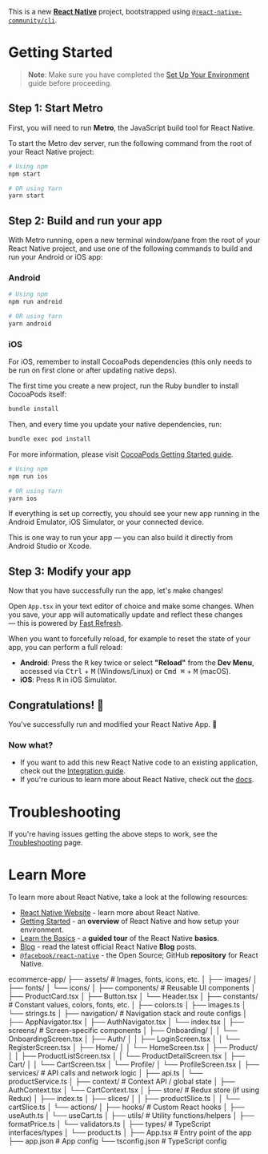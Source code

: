 This is a new [**React Native**](https://reactnative.dev) project, bootstrapped using [`@react-native-community/cli`](https://github.com/react-native-community/cli).

# Getting Started

> **Note**: Make sure you have completed the [Set Up Your Environment](https://reactnative.dev/docs/set-up-your-environment) guide before proceeding.

## Step 1: Start Metro

First, you will need to run **Metro**, the JavaScript build tool for React Native.

To start the Metro dev server, run the following command from the root of your React Native project:

```sh
# Using npm
npm start

# OR using Yarn
yarn start
```

## Step 2: Build and run your app

With Metro running, open a new terminal window/pane from the root of your React Native project, and use one of the following commands to build and run your Android or iOS app:

### Android

```sh
# Using npm
npm run android

# OR using Yarn
yarn android
```

### iOS
    
For iOS, remember to install CocoaPods dependencies (this only needs to be run on first clone or after updating native deps).

The first time you create a new project, run the Ruby bundler to install CocoaPods itself:

```sh
bundle install
```

Then, and every time you update your native dependencies, run:

```sh
bundle exec pod install
```

For more information, please visit [CocoaPods Getting Started guide](https://guides.cocoapods.org/using/getting-started.html).

```sh
# Using npm
npm run ios

# OR using Yarn
yarn ios
```

If everything is set up correctly, you should see your new app running in the Android Emulator, iOS Simulator, or your connected device.

This is one way to run your app — you can also build it directly from Android Studio or Xcode.

## Step 3: Modify your app

Now that you have successfully run the app, let's make changes!

Open `App.tsx` in your text editor of choice and make some changes. When you save, your app will automatically update and reflect these changes — this is powered by [Fast Refresh](https://reactnative.dev/docs/fast-refresh).

When you want to forcefully reload, for example to reset the state of your app, you can perform a full reload:

- **Android**: Press the <kbd>R</kbd> key twice or select **"Reload"** from the **Dev Menu**, accessed via <kbd>Ctrl</kbd> + <kbd>M</kbd> (Windows/Linux) or <kbd>Cmd ⌘</kbd> + <kbd>M</kbd> (macOS).
- **iOS**: Press <kbd>R</kbd> in iOS Simulator.

## Congratulations! :tada:

You've successfully run and modified your React Native App. :partying_face:

### Now what?

- If you want to add this new React Native code to an existing application, check out the [Integration guide](https://reactnative.dev/docs/integration-with-existing-apps).
- If you're curious to learn more about React Native, check out the [docs](https://reactnative.dev/docs/getting-started).

# Troubleshooting

If you're having issues getting the above steps to work, see the [Troubleshooting](https://reactnative.dev/docs/troubleshooting) page.

# Learn More

To learn more about React Native, take a look at the following resources:

- [React Native Website](https://reactnative.dev) - learn more about React Native.
- [Getting Started](https://reactnative.dev/docs/environment-setup) - an **overview** of React Native and how setup your environment.
- [Learn the Basics](https://reactnative.dev/docs/getting-started) - a **guided tour** of the React Native **basics**.
- [Blog](https://reactnative.dev/blog) - read the latest official React Native **Blog** posts.
- [`@facebook/react-native`](https://github.com/facebook/react-native) - the Open Source; GitHub **repository** for React Native.

ecommerce-app/
├── assets/                 # Images, fonts, icons, etc.
│   ├── images/
│   ├── fonts/
│   └── icons/
│
├── components/             # Reusable UI components
│   ├── ProductCard.tsx
│   ├── Button.tsx
│   └── Header.tsx
│
├── constants/              # Constant values, colors, fonts, etc.
│   ├── colors.ts
│   ├── images.ts
│   └── strings.ts
│
├── navigation/             # Navigation stack and route configs
│   ├── AppNavigator.tsx
│   ├── AuthNavigator.tsx
│   └── index.tsx
│
├── screens/                # Screen-specific components
│   ├── Onboarding/
│   │   └── OnboardingScreen.tsx
│   ├── Auth/
│   │   ├── LoginScreen.tsx
│   │   └── RegisterScreen.tsx
│   ├── Home/
│   │   └── HomeScreen.tsx
│   ├── Product/
│   │   ├── ProductListScreen.tsx
│   │   └── ProductDetailScreen.tsx
│   ├── Cart/
│   │   └── CartScreen.tsx
│   └── Profile/
│       └── ProfileScreen.tsx
│
├── services/               # API calls and network logic
│   ├── api.ts
│   └── productService.ts
│
├── context/                # Context API / global state
│   ├── AuthContext.tsx
│   └── CartContext.tsx
│
├── store/                  # Redux store (if using Redux)
│   ├── index.ts
│   ├── slices/
│   │   ├── productSlice.ts
│   │   └── cartSlice.ts
│   └── actions/
│
├── hooks/                  # Custom React hooks
│   ├── useAuth.ts
│   └── useCart.ts
│
├── utils/                  # Utility functions/helpers
│   ├── formatPrice.ts
│   └── validators.ts
│
├── types/                  # TypeScript interfaces/types
│   └── product.ts
│
├── App.tsx                 # Entry point of the app
├── app.json                # App config
└── tsconfig.json           # TypeScript config
